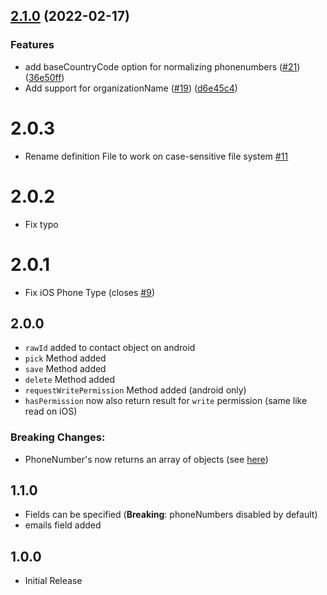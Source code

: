 ## [2.1.0](https://github.com/EinfachHans/cordova-plugin-contacts-x/compare/V2.0.3...V2.1.0) (2022-02-17)


### Features

* add baseCountryCode option for normalizing phonenumbers ([#21](https://github.com/EinfachHans/cordova-plugin-contacts-x/issues/21)) ([36e50ff](https://github.com/EinfachHans/cordova-plugin-contacts-x/commit/36e50ff3ecf80f663259d31d1a8601ea50551212))
* Add support for organizationName ([#19](https://github.com/EinfachHans/cordova-plugin-contacts-x/issues/19)) ([d6e45c4](https://github.com/EinfachHans/cordova-plugin-contacts-x/commit/d6e45c40c1b7d85a26d4269b8e7fe65e27696d5c))

# 2.0.3
- Rename definition File to work on case-sensitive file system [#11](https://github.com/EinfachHans/cordova-plugin-contacts-x/pull/11)

# 2.0.2
- Fix typo

# 2.0.1
- Fix iOS Phone Type (closes [#9](https://github.com/EinfachHans/cordova-plugin-contacts-x/issues/9))

## 2.0.0
- `rawId` added to contact object on android
- `pick` Method added
- `save` Method added
- `delete` Method added
- `requestWritePermission` Method added (android only)
- `hasPermission` now also return result for `write` permission (same like read on iOS)

### Breaking Changes:

- PhoneNumber's now returns an array of objects (see [here](readme.md#contactxphonenumber))

## 1.1.0
- Fields can be specified (**Breaking**: phoneNumbers disabled by default)
- emails field added 

## 1.0.0
- Initial Release
